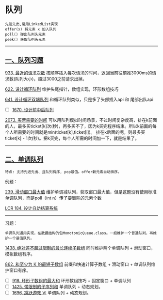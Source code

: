 # 队列

    先进先出,常用LinkedList实现
    offer(x) 将元素 x 加入队列
    poll() 弹出队列头元素
    peek() 获取队列头元素

---

## [一、队列习题](https://labuladong.online/algo/problem-set/queue/)

[933. 最近的请求次数](https://leetcode.cn/problems/number-of-recent-calls/description/) 按顺序插入每次请求的时间，返回当前往前推3000ms的请求数(队列大小)，超过3000之前请求出掉。

[622. 设计循环队列](https://leetcode.cn/problems/design-circular-queue/description/) 维护头尾指针，数组实现，环形数组技巧

[641. 设计循环双端队列](https://leetcode.cn/problems/design-circular-deque/description/) 和循环队列类似，只是多了头部插入api 和 尾部出队api

- [ ] [1670. 设计前中后队列](https://leetcode.cn/problems/design-front-middle-back-queue/description/)

[2073. 买票需要的时间](https://leetcode.cn/problems/time-needed-to-buy-tickets/description/) 可以用队列模拟时间场景，不过时间复杂度高，排在k前面的人，最多买ticket[k]次(秒)，再多买不了，因为k买完程序结束。所以k前面的每个人所需要的时间就是min(ticket[k],ticket[i])。
排在k后面的呢，则最多买ticket[k] - 1次(秒)。把k买完，每个人所需的时间加一下，就是结果了。

---

## [二、单调队列](https://labuladong.online/algo/data-structure/monotonic-queue/)
    特点: 支持先进先出、且队列有序, pop最值。offer新元素自动排序。
    
例题：

[239. 滑动窗口最大值](https://leetcode.cn/problems/sliding-window-maximum/description/) 维护单调减队列，获取窗口最大值，但是这题没有使用标准单调队列，而是poll（int n）传了要删除的元素个数

[LCR 184. 设计自助结算系统](https://leetcode.cn/problems/dui-lie-de-zui-da-zhi-lcof/description/)

--- 
习题：
    
    单调队列通用实现，在数据结构的包MonotonicQueue.class。一般维护一个普通队列，再维护一个最值队列。

[1438. 绝对差不超过限制的最长连续子数组](https://leetcode.cn/problems/longest-continuous-subarray-with-absolute-diff-less-than-or-equal-to-limit/description/) 同时维护两个单调队列 + 滑动窗口，模拟数组有序。

[862. 和至少为 K 的最短子数组](https://leetcode.cn/problems/shortest-subarray-with-sum-at-least-k/description/) 前缀和快速计算子数组 + 滑动窗口 + 单调队列维护窗口有序。

- [ ] [918. 环形子数组的最大和](https://leetcode.cn/problems/maximum-sum-circular-subarray/description/) 环形数组技巧 + 固定窗口 + 单调队列
- [ ] [1425. 带限制的子序列和](https://leetcode.cn/problems/constrained-subsequence-sum/description/) 单调队列 + 动态规划。
- [ ] [1696. 跳跃游戏 VI](https://leetcode.cn/problems/jump-game-vi/description/) 单调队列 + 动态规划。

